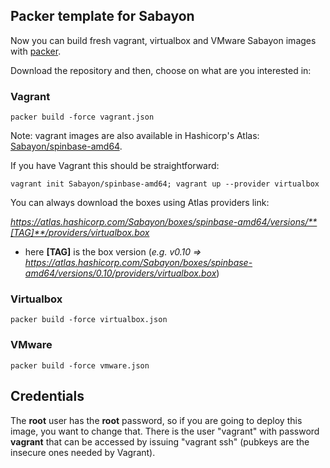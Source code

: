 ## Packer template for Sabayon

Now you can build fresh vagrant, virtualbox and VMware Sabayon images with [packer](https://packer.io/).

Download the repository and then, choose on what are you interested in:

### Vagrant

    packer build -force vagrant.json

Note: vagrant images are also available in Hashicorp's Atlas: [Sabayon/spinbase-amd64](https://atlas.hashicorp.com/Sabayon/boxes/spinbase-amd64). 

If you have Vagrant this should be straightforward:

	vagrant init Sabayon/spinbase-amd64; vagrant up --provider virtualbox

You can always download the boxes using Atlas providers link:

 *https://atlas.hashicorp.com/Sabayon/boxes/spinbase-amd64/versions/**[TAG]**/providers/virtualbox.box*

* here **[TAG]** is the box version (*e.g. v0.10 =>  https://atlas.hashicorp.com/Sabayon/boxes/spinbase-amd64/versions/0.10/providers/virtualbox.box*)


### Virtualbox

	packer build -force virtualbox.json

### VMware

	packer build -force vmware.json


## Credentials

The **root** user has the **root** password, so if you are going to deploy this image, you want to change that.
There is the user "vagrant" with password **vagrant** that can be accessed by issuing "vagrant ssh" (pubkeys are the insecure ones needed by Vagrant).
